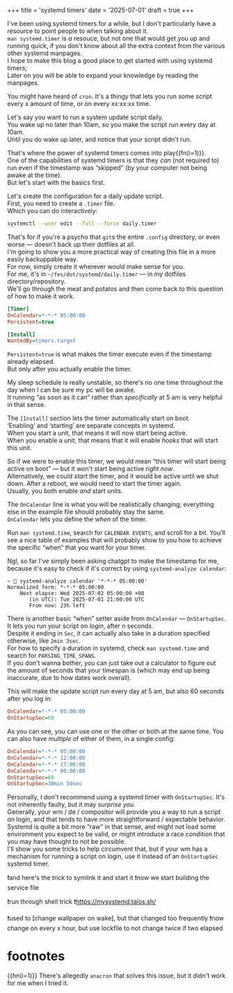 +++
title = 'systemd timers'
date = '2025-07-01'
draft = true
+++

I've been using systemd timers for a while, but I don't particularly have a resource to point people to when talking about it. \
`man systemd.timer` is *a* resouce, but not one that would get you up and running quick, if you don't know about all the extra context from the various other systemd manpages. \
I hope to make this blog a good place to get started with using systemd timers; \
Later on you will be able to expand your knowledge by reading the manpages.

You might have heard of `cron`. It's a thingy that lets you run some script every x amount of time, or on every xx:xx:xx time.

Let's say you want to run a system update script daily. \
You wake up no later than 10am, so you make the script run every day at 10am. \
Until you do wake up later, and notice that your script didn't run.

That's where the power of systemd timers comes into play{{fn(i=1)}}. \
One of the capabilities of systemd timers is that they *can* (not required to) run even if the timestamp was “skipped” (by your computer not being awake at the time). \
But let's start with the basics first.

Let's create the configuration for a daily update script. \
First, you need to create a `.timer` file. \
Which you can do interactively:

```sh
systemctl --user edit --full --force daily.timer
```

That's for if you're a psycho that `git`s the entire `.config` directory, or even worse — doesn't back up their dotfiles at all. \
I'm going to show you a more practical way of creating this file in a more easily backuppable way. \
For now, simply create it wherever would make sense for you. \
For me, it's in `~/fes/dot/systemd/daily.timer` — in my dotfiles directory/repository. \
We'll go through the meat and potatos and then come back to this question of how to make it work.

```ini
[Timer]
OnCalendar=*-*-* 05:00:00
Persistent=true

[Install]
WantedBy=timers.target
```

`Persistent=true` is what makes the timer execute even if the timestamp already elapsed. \
But only after you actually enable the timer.

My sleep schedule is really unstable, so there's no one time throughout the day when I can be sure my pc will be awake. \
It running “as soon as it can” rather than *specifically* at 5 am is very helpful in that sense.

The `[Install]` section lets the timer automatically start on boot. \
‘Enabling’ and ‘starting’ are separate concepts in systemd. \
When you start a unit, that means it will now start being active. \
When you enable a unit, that means that it will enable *hooks* that will start this unit.

So if we were to enable this timer, we would mean “this timer will start being active on boot” — but it won't start being active *right now*. \
Alternatively, we could *start* the timer, and it would be active until we shut down. After a reboot, we would need to start the timer again. \
Usually, you both enable *and* start units.

The `OnCalendar` line is what you will be realistically changing; everything else in the example file should probably stay the same. \
`OnCalendar` lets you define the *when* of the timer.

Run `man systemd.time`, search for `CALENDAR EVENTS`, and scroll for a bit. You'll see a nice table of examples that will probably show to you how to achieve the specific “when” that you want for your timer.

Ngl, so far I've simply been asking chatgpt to make the timestamp for me, because it's easy to check if it's correct by using `systemd-analyze calendar`:

```
~ 󱕅 systemd-analyze calendar '*-*-* 05:00:00'
Normalized form: *-*-* 05:00:00
    Next elapse: Wed 2025-07-02 05:00:00 +08
       (in UTC): Tue 2025-07-01 21:00:00 UTC
       From now: 23h left
```

There is another basic “when” setter aside from `OnCalendar` — `OnStartupSec`. \
It lets you run your script on *login*, after n seconds. \
Despite it ending in `Sec`, it can actually also take in a duration specified otherwise, like `2min 3sec`. \
For how to specify a duration in systemd, check `man systemd.time` and search for `PARSING_TIME_SPANS`. \
If you don't wanna bother, you can just take out a calculator to figure out the amount of seconds that your timespan is (which may end up being inaccurate, due to how dates work overall).

This will make the update script run every day at 5 am, but also 60 seconds after you log in:

```ini
OnCalendar=*-*-* 05:00:00
OnStartupSec=60
```

As you can see, you can use one or the other or both at the same time. You can also have *multiple* of either of them, in a single config:

```ini
OnCalendar=*-*-* 05:00:00
OnCalendar=*-*-* 12:00:00
OnCalendar=*-*-* 17:00:00
OnCalendar=*-*-* 00:00:00
OnStartupSec=60
OnStartupSec=30min 50sec
```

Personally, I don't recommend using a systemd timer with `OnStartupSec`. It's not inherently faulty, but it may *surprise you*. \
Generally, your wm / de / compositor will provide you a way to run a script on login, and that tends to have more straightforward / expectable behavior. \
Systemd is quite a bit more “raw” in that sense, and might not load some environment you expect to be valid, or might introduce a race condition that you may have thought to not be possible. \
I'll show you some tricks to help circumvent that, but if your wm has a mechanism for running a script on login, use it instead of an `OnStartupSec` systemd timer.

❗and here's the trick to symlink it and start it
❗now we start building the service file

❗run through shell trick
❗https://mysystemd.talos.sh/

❗used to [change wallpaper on wake], but that changed too frequently
❗now change on every x hour, but use lockfile to not change twice if two elapsed

# footnotes

{{hn(i=1)}} There's allegedly `anacron` that solves this issue, but it didn't work for me when I tried it.
